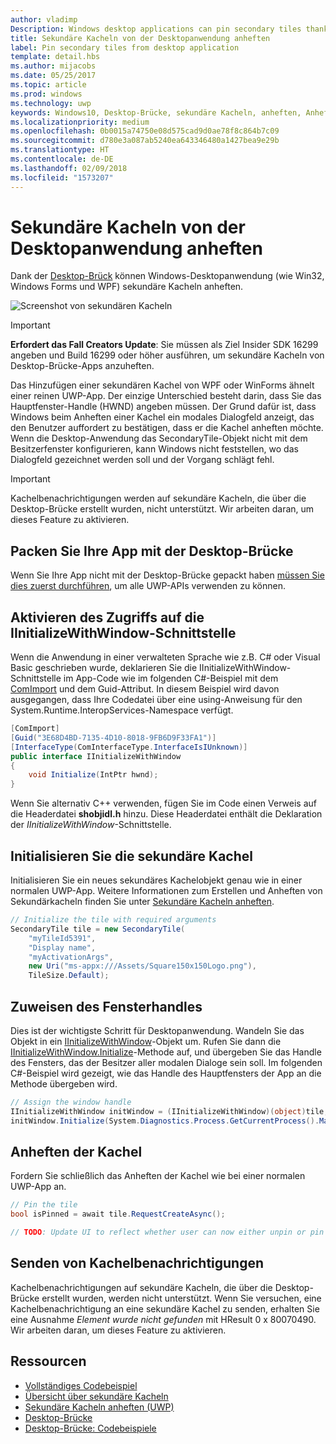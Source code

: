 ```yaml
---
author: vladimp
Description: Windows desktop applications can pin secondary tiles thanks to the Desktop Bridge!
title: Sekundäre Kacheln von der Desktopanwendung anheften
label: Pin secondary tiles from desktop application
template: detail.hbs
ms.author: mijacobs
ms.date: 05/25/2017
ms.topic: article
ms.prod: windows
ms.technology: uwp
keywords: Windows10, Desktop-Brücke, sekundäre Kacheln, anheften, Anheften, Schnellstart, Codebeispiel, Beispiel, Sekundärkachel, Desktopanwendung, Win32, Winforms, WPF
ms.localizationpriority: medium
ms.openlocfilehash: 0b0015a74750e08d575cad9d0ae78f8c864b7c09
ms.sourcegitcommit: d780e3a087ab5240ea643346480a1427bea9e29b
ms.translationtype: HT
ms.contentlocale: de-DE
ms.lasthandoff: 02/09/2018
ms.locfileid: "1573207"
---
```

# <a name="pin-secondary-tiles-from-desktop-application"></a>Sekundäre Kacheln von der Desktopanwendung anheften


Dank der [Desktop-Brück](https://developer.microsoft.com/windows/bridges/desktop) können Windows-Desktopanwendung (wie Win32, Windows Forms und WPF) sekundäre Kacheln anheften.

![Screenshot von sekundären Kacheln](images/secondarytiles.png)

> [!IMPORTANT]
> **Erfordert das Fall Creators Update**: Sie müssen als Ziel Insider SDK 16299 angeben und Build 16299 oder höher ausführen, um sekundäre Kacheln von Desktop-Brücke-Apps anzuheften.

Das Hinzufügen einer sekundären Kachel von WPF oder WinForms ähnelt einer reinen UWP-App. Der einzige Unterschied besteht darin, dass Sie das Hauptfenster-Handle (HWND) angeben müssen. Der Grund dafür ist, dass Windows beim Anheften einer Kachel ein modales Dialogfeld anzeigt, das den Benutzer auffordert zu bestätigen, dass er die Kachel anheften möchte. Wenn die Desktop-Anwendung das SecondaryTile-Objekt nicht mit dem Besitzerfenster konfigurieren, kann Windows nicht feststellen, wo das Dialogfeld gezeichnet werden soll und der Vorgang schlägt fehl.

> [!IMPORTANT]
> Kachelbenachrichtigungen werden auf sekundäre Kacheln, die über die Desktop-Brücke erstellt wurden, nicht unterstützt. Wir arbeiten daran, um dieses Feature zu aktivieren. 


## <a name="package-your-app-with-desktop-bridge"></a>Packen Sie Ihre App mit der Desktop-Brücke

Wenn Sie Ihre App nicht mit der Desktop-Brücke gepackt haben [müssen Sie dies zuerst durchführen](https://docs.microsoft.com/windows/uwp/porting/desktop-to-uwp-root), um alle UWP-APIs verwenden zu können.


## <a name="enable-access-to-iinitializewithwindow-interface"></a>Aktivieren des Zugriffs auf die IInitializeWithWindow-Schnittstelle

Wenn die Anwendung in einer verwalteten Sprache wie z.B. C# oder Visual Basic geschrieben wurde, deklarieren Sie die IInitializeWithWindow-Schnittstelle im App-Code wie im folgenden C#-Beispiel mit dem [ComImport](https://msdn.microsoft.com/library/system.runtime.interopservices.comimportattribute.aspx) und dem Guid-Attribut. In diesem Beispiel wird davon ausgegangen, dass Ihre Codedatei über eine using-Anweisung für den System.Runtime.InteropServices-Namespace verfügt.

```csharp
[ComImport]
[Guid("3E68D4BD-7135-4D10-8018-9FB6D9F33FA1")]
[InterfaceType(ComInterfaceType.InterfaceIsIUnknown)]
public interface IInitializeWithWindow
{
    void Initialize(IntPtr hwnd);
}
```

Wenn Sie alternativ C++ verwenden, fügen Sie im Code einen Verweis auf die Headerdatei **shobjidl.h** hinzu. Diese Headerdatei enthält die Deklaration der *IInitializeWithWindow*-Schnittstelle.


## <a name="initialize-the-secondary-tile"></a>Initialisieren Sie die sekundäre Kachel

Initialisieren Sie ein neues sekundäres Kachelobjekt genau wie in einer normalen UWP-App. Weitere Informationen zum Erstellen und Anheften von Sekundärkacheln finden Sie unter [Sekundäre Kacheln anheften](secondary-tiles-pinning.md).

```csharp
// Initialize the tile with required arguments
SecondaryTile tile = new SecondaryTile(
    "myTileId5391",
    "Display name",
    "myActivationArgs",
    new Uri("ms-appx:///Assets/Square150x150Logo.png"),
    TileSize.Default);
```


## <a name="assign-the-window-handle"></a>Zuweisen des Fensterhandles

Dies ist der wichtigste Schritt für Desktopanwendung. Wandeln Sie das Objekt in ein [IInitializeWithWindow](https://msdn.microsoft.com/library/windows/desktop/hh706981.aspx)-Objekt um. Rufen Sie dann die [IInitializeWithWindow.Initialize](https://msdn.microsoft.com/library/windows/desktop/hh706982.aspx)-Methode auf, und übergeben Sie das Handle des Fensters, das der Besitzer aller modalen Dialoge sein soll. Im folgenden C#-Beispiel wird gezeigt, wie das Handle des Hauptfensters der App an die Methode übergeben wird.

```csharp
// Assign the window handle
IInitializeWithWindow initWindow = (IInitializeWithWindow)(object)tile;
initWindow.Initialize(System.Diagnostics.Process.GetCurrentProcess().MainWindowHandle);
```


## <a name="pin-the-tile"></a>Anheften der Kachel

Fordern Sie schließlich das Anheften der Kachel wie bei einer normalen UWP-App an.

```csharp
// Pin the tile
bool isPinned = await tile.RequestCreateAsync();

// TODO: Update UI to reflect whether user can now either unpin or pin
```


## <a name="send-tile-notifications"></a>Senden von Kachelbenachrichtigungen

Kachelbenachrichtigungen auf sekundäre Kacheln, die über die Desktop-Brücke erstellt wurden, werden nicht unterstützt. Wenn Sie versuchen, eine Kachelbenachrichtigung an eine sekundäre Kachel zu senden, erhalten Sie eine Ausnahme *Element wurde nicht gefunden* mit HResult 0 x 80070490. Wir arbeiten daran, um dieses Feature zu aktivieren.


## <a name="resources"></a>Ressourcen

* [Vollständiges Codebeispiel](https://github.com/Microsoft/DesktopBridgeToUWP-Samples/tree/master/Samples/SecondaryTileSample)
* [Übersicht über sekundäre Kacheln](secondary-tiles.md)
* [Sekundäre Kacheln anheften (UWP)](secondary-tiles-pinning.md)
* [Desktop-Brücke](https://developer.microsoft.com/windows/bridges/desktop)
* [Desktop-Brücke: Codebeispiele](https://github.com/Microsoft/DesktopBridgeToUWP-Samples)